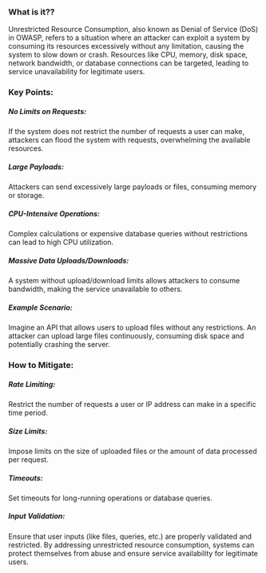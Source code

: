 ### What is it??

Unrestricted Resource Consumption, also known as Denial of Service (DoS) in OWASP, refers to a situation where an attacker can exploit a system by consuming its resources excessively without any limitation, causing the system to slow down or crash. Resources like CPU, memory, disk space, network bandwidth, or database connections can be targeted, leading to service unavailability for legitimate users.

### Key Points:

##### No Limits on Requests:

If the system does not restrict the number of requests a user can make, attackers can flood the system with requests, overwhelming the available resources.

##### Large Payloads:

Attackers can send excessively large payloads or files, consuming memory or storage.

##### CPU-Intensive Operations:

Complex calculations or expensive database queries without restrictions can lead to high CPU utilization.

##### Massive Data Uploads/Downloads:

A system without upload/download limits allows attackers to consume bandwidth, making the service unavailable to others.

##### Example Scenario:

Imagine an API that allows users to upload files without any restrictions. An attacker can upload large files continuously, consuming disk space and potentially crashing the server.

### How to Mitigate:

##### Rate Limiting:

Restrict the number of requests a user or IP address can make in a specific time period.

##### Size Limits:

Impose limits on the size of uploaded files or the amount of data processed per request.

##### Timeouts:

Set timeouts for long-running operations or database queries.

##### Input Validation:

Ensure that user inputs (like files, queries, etc.) are properly validated and restricted.
By addressing unrestricted resource consumption, systems can protect themselves from abuse and ensure service availability for legitimate users.
